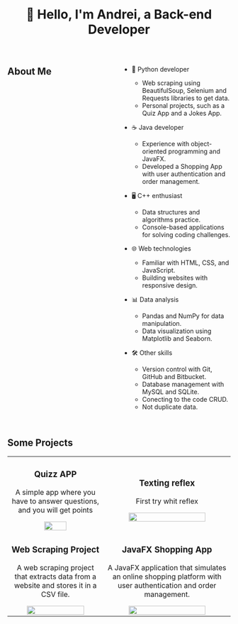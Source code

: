 <!--
**Your GitHub Username/Profile** is a ✨ _special_ ✨ repository because its `README.md` (this file) appears on your GitHub profile.
### Hi there 👋
Here are some ideas to get you started:

- 🔭 I’m currently working on ...
- 🌱 I’m currently learning ...
- 👯 I’m looking to collaborate on ...
- 🤔 I’m looking for help with ...
- 💬 Ask me about ...
- 📫 How to reach me: ...
- 😄 Pronouns: ...
- ⚡ Fun fact: ...
-->

<div align="center">
  <h1 align="center"> 👋 Hello, I'm Andrei, a Back-end Developer </h1>
  <br>
  
<div align="left" style="display: grid; grid-template-columns: repeat(2, 1fr); gap: 10px;">
 <h2>About Me</h2>
  
  - 🐍 Python developer
    - Web scraping using BeautifulSoup, Selenium and Requests libraries to get data.
    - Personal projects, such as a Quiz App and a Jokes App.

  - ☕ Java developer
    - Experience with object-oriented programming and JavaFX.
    - Developed a Shopping App with user authentication and order management.

  - 🖥️ C++ enthusiast
    - Data structures and algorithms practice.
    - Console-based applications for solving coding challenges.

  - 🌐 Web technologies
    - Familiar with HTML, CSS, and JavaScript.
    - Building websites with responsive design.

  - 📊 Data analysis
    - Pandas and NumPy for data manipulation.
    - Data visualization using Matplotlib and Seaborn.

  - 🛠️ Other skills
    - Version control with Git, GitHub and Bitbucket.
    - Database management with MySQL and SQLite.
    - Conecting to the code CRUD.
    - Not duplicate data.
</div>
<br>
<h2 align="left">Some Projects</h2>
<table width="60%">
  <tr>
      <td><h3 align="center"> Quizz APP</h3>
        <div align="center">
          <p> A simple app where you have to answer questions, and you will get points</p>
          <div> <a href="https://github.com/Eriosoul/quiz_app"><img width="50%" src="https://camo.githubusercontent.com/f438bce7641354cb07539d2f231b9b4e74b1b8202d79d8317de9a8f82db733d9/68747470733a2f2f692e6962622e636f2f344b32793868682f6c6f63616c686f73742d333030302e706e67" /></a></div>
        </div>
      </td>
      <td><h3 align="center"> Texting reflex</h3>
        <div align="center">
          <p> First try whit reflex</p>
          <div><a href="https://github.com/Eriosoul/testing_reflex_python"> <img width="80%" src="https://media.licdn.com/dms/image/D5612AQFNjyEjV-phUA/article-cover_image-shrink_423_752/0/1691502201294?e=1699488000&v=beta&t=K56u1hvrRhvjk4N7CBikPTaeoivvn9wQzwfoFJDPDTk" /></a></div>
        </div>
      </td>
    </tr>
  <tr>
    <tr>
      <td><h3 align="center"> Web Scraping Project</h3>
        <div align="center">
         <p> A web scraping project that extracts data from a website and stores it in a CSV file.</p>
        <div><a href="https://github.com/Eriosoul/discord_bot_covidapi"> <img width="80%" src="https://cdn.mindbowser.com/wp-content/uploads/2020/10/05200951/how-does-this-work-web-scrapping.svg" /></a></div>
        </div>
      </td>
      <td><h3 align="center"> JavaFX Shopping App</h3>
    <div align="center">
      <p> A JavaFX application that simulates an online shopping platform with user authentication and order management.</p>
      <div><a href="https://github.com/Eriosoul/TFG-DAM"> <img width="80%" src="https://media.cheggcdn.com/media/7f8/7f80e409-f176-4edf-baf4-eb805b29dfe5/phpn55Cdk.png" /></a></div>
      </td>
    </tr>
  <tr>
</table>
</div>
